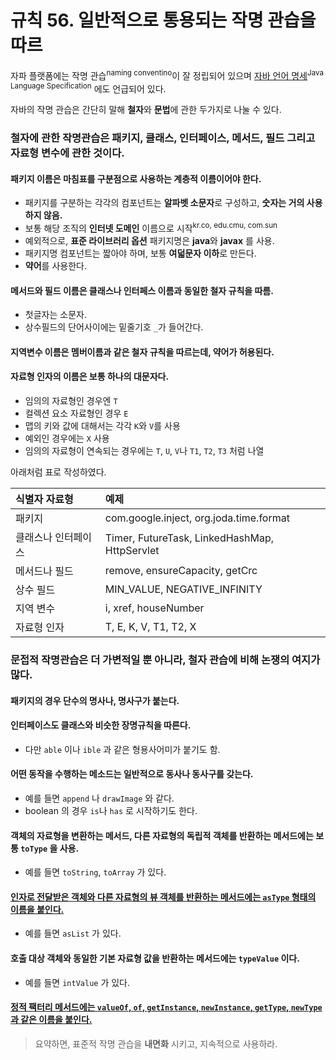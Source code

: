 # 규칙 56. 일반적으로 통용되는 작명 관습을 따르
자파 플랫폼에는 작명 관습<sup>naming conventino</sup>이 잘 정립되어 있으며 [자바 언어 명세](http://jkkang.net/Java/Manual/javaspec.html)<sup>Java Language Specification</sup> 에도 언급되어 있다.

자바의 작명 관습은 간단히 말해 **철자**와 **문법**에 관한 두가지로 나눌 수 있다.


### 철자에 관한 작명관습은 패키지, 클래스, 인터페이스, 메서드, 필드 그리고 자료형 변수에 관한 것이다.

#### 패키지 이름은 마침표를 구분점으로 사용하는 계층적 이름이어야 한다.
- 패키지를 구분하는 각각의 컴포넌트는 **알파벳 소문자**로 구성하고, **숫자는 거의 사용하지 않음.**
- 보통 해당 조직의 **인터넷 도메인** 이름으로 시작<sup>kr.co, edu.cmu, com.sun</sup>
- 예외적으로, **표준 라이브러리 옵션** 패키지명은 **java**와 **javax** 를 사용.
- 패키지명 컴포넌트는 짧아야 하며, 보통 **여덟문자 이하**로 만든다. 
- **약어**를 사용한다. 

#### 메서드와 필드 이름은 클래스나 인터페스 이름과 동일한 철자 규칙을 따름.
- 첫글자는 소문자. 
- 상수필드의 단어사이에는 밑줄기호 `_`가 들어간다.

#### 지역변수 이름은 멤버이름과 같은 철자 규칙을 따르는데, 약어가 허용된다.

#### 자료형 인자의 이름은 보통 하나의 대문자다.
- 임의의 자료형인 경우엔 `T`
- 컬렉션 요소 자료형인 경우 `E`
- 맵의 키와 값에 대해서는 각각 `K`와 `V`를 사용
- 예외인 경우에는 `X` 사용
- 임의의 자료형이 연속되는 경우에는  `T`, `U`, `V`나 `T1`, `T2`, `T3` 처럼 나열

아래처럼 표로 작성하였다.

| 식별자 자료형 | 예제 |
|:--------|:--------|
| 패키지 | com.google.inject, org.joda.time.format |
| 클래스나 인터페이스 | Timer, FutureTask, LinkedHashMap, HttpServlet |
| 메서드나 필드 | remove, ensureCapacity, getCrc |
| 상수 필드 | MIN_VALUE, NEGATIVE_INFINITY |
| 지역 변수 | i, xref, houseNumber |
| 자료형 인자 | T, E, K, V, T1, T2, X |

### 문접적 작명관습은 더 가변적일 뿐 아니라, 철자 관습에 비해 논쟁의 여지가 많다.

#### 패키지의 경우 단수의 명사나, 명사구가 붙는다.

#### 인터페이스도 클래스와 비슷한 장명규칙을 따른다.
- 다만 `able` 이나 `ible` 과 같은 형용사어미가 붙기도 함.

#### 어떤 동작을 수행하는 메소드는 일반적으로 동사나 동사구를 갖는다.
- 예를 들면 `append` 나 `drawImage` 와 같다.
- boolean 의 경우 `is`나 `has` 로 시작하기도 한다.

#### 객체의 자료형을 변환하는 메서드, 다른 자료형의 독립적 객체를 반환하는 메서드에는 보통 `toType` 을 사용.
- 예를 들면 `toString`, `toArray` 가 있다.

#### [인자로 전달받은 객체와 다른 자료형의 뷰 객체를 반환하는 메서드에는 `asType` 형태의 이름을 붙인다.](rule5.md)
- 예를 들면 `asList` 가 있다. 

#### 호출 대상 객체와 동일한 기본 자료형 값을 반환하는 메서드에는 `typeValue` 이다.
- 예를 들면 `intValue` 가 있다.

#### [정적 팩터리 메서드에는 `valueOf`, `of`, `getInstance`, `newInstance`, `getType`, `newType` 과 같은 이름을 붙인다.](rule1.md)

> 요약하면, 표준적 작명 관습을 **내면화** 시키고, 지속적으로 사용하라. 

